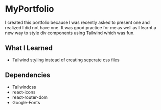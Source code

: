 
# MyPortfolio

I created this portfolio because I was recently asked to present one and realized I did not have one. It was good practice for me as well as I learnt a new way to style div components using Tailwind which was fun.

## What I Learned

* Tailwind styling instead of creating seperate css files

## Dependencies 

* Tailwindcss
* react-icons
* react-router-dom
* Google-Fonts
